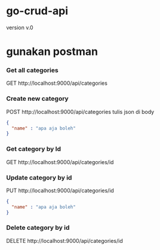 # go-crud-api
version v.0

# gunakan postman

### Get all categories
GET http://localhost:9000/api/categories

### Create new category
POST http://localhost:9000/api/categories
tulis json di body

```json
{
  "name" : "apa aja boleh"
}

```

### Get category by Id
GET http://localhost:9000/api/categories/id


### Update category by id
PUT http://localhost:9000/api/categories/id

```json
{
  "name" : "apa aja boleh"
}

```
### Delete category by id
DELETE http://localhost:9000/api/categories/id


